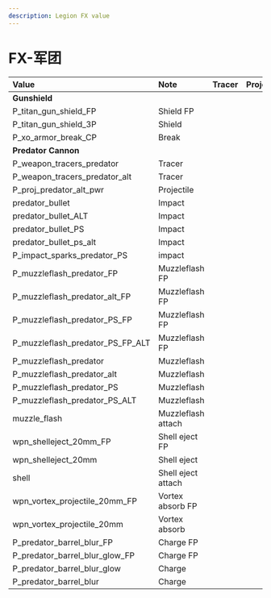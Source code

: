 ```yaml
---
description: Legion FX value
---
```


# FX-军团

| Value | Note | Tracer | Projectile | Muzzleflash |
| :--- | :--- | :--- | :--- | :--- |
| **Gunshield** |  |  |  |  |
| P\_titan\_gun\_shield\_FP | Shield FP |  |  |  |
| P\_titan\_gun\_shield\_3P | Shield |  |  |  |
| P\_xo\_armor\_break\_CP | Break |  |  |  |
| **Predator Cannon** |  |  |  |  |
| P\_weapon\_tracers\_predator | Tracer |  |  |  |
| P\_weapon\_tracers\_predator\_alt | Tracer |  |  |  |
| P\_proj\_predator\_alt\_pwr | Projectile |  |  |  |
| predator\_bullet | Impact |  |  |  |
| predator\_bullet\_ALT | Impact |  |  |  |
| predator\_bullet\_PS | Impact |  |  |  |
| predator\_bullet\_ps\_alt | Impact |  |  |  |
| P\_impact\_sparks\_predator\_PS | impact |  |  |  |
| P\_muzzleflash\_predator\_FP | Muzzleflash FP |  |  |  |
| P\_muzzleflash\_predator\_alt\_FP | Muzzleflash FP |  |  |  |
| P\_muzzleflash\_predator\_PS\_FP | Muzzleflash FP |  |  |  |
| P\_muzzleflash\_predator\_PS\_FP\_ALT | Muzzleflash FP |  |  |  |
| P\_muzzleflash\_predator | Muzzleflash |  |  |  |
| P\_muzzleflash\_predator\_alt | Muzzleflash |  |  |  |
| P\_muzzleflash\_predator\_PS | Muzzleflash |  |  |  |
| P\_muzzleflash\_predator\_PS\_ALT | Muzzleflash |  |  |  |
| muzzle\_flash | Muzzleflash attach |  |  |  |
| wpn\_shelleject\_20mm\_FP | Shell eject FP |  |  |  |
| wpn\_shelleject\_20mm | Shell eject |  |  |  |
| shell | Shell eject attach |  |  |  |
| wpn\_vortex\_projectile\_20mm\_FP | Vortex absorb FP |  |  |  |
| wpn\_vortex\_projectile\_20mm | Vortex absorb |  |  |  |
| P\_predator\_barrel\_blur\_FP | Charge FP |  |  |  |
| P\_predator\_barrel\_blur\_glow\_FP | Charge FP |  |  |  |
| P\_predator\_barrel\_blur\_glow | Charge |  |  |  |
| P\_predator\_barrel\_blur | Charge |  |  |  |

